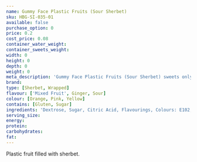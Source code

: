 ```yaml
---
name: Gummy Face Plastic Fruits (Sour Sherbet)
sku: HBG-SI-035-01
available: false
purchase_option: 0
price: 0.2
cost_price: 0.08
container_water_weight: 
container_sweets_weight: 
width: 0
height: 0
depth: 0
weight: 0
meta_description: 'Gummy Face Plastic Fruits (Sour Sherbet) sweets only 20p. Traditional sweets at Humbugs Confectionery Store. Specialists in satisfying your sweet tooth!'
brand: 
type: [Sherbet, Wrapped]
flavour: ['Mixed Fruit', Ginger, Sour]
colour: [Orange, Pink, Yellow]
contains: [Gluten, Sugar]
ingredients: 'Dextrose, Sugar, Citric Acid, Flavourings, Colours: E102, E110, E129, E133'
serving_size: 
energy: 
protein: 
carbohydrates: 
fat: 
---
```

Plastic fruit filled with sherbet.